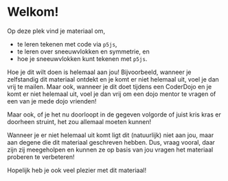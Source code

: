 # Welkom!

Op deze plek vind je materiaal om,
- te leren tekenen met code via `p5js`,
- te leren over sneeuwvlokken en symmetrie, en
- hoe je sneeuwvlokken kunt tekenen met `p5js`.

Hoe je dit wilt doen is helemaal aan jou! 
Bijvoorbeeld, wanneer je zelfstandig dit materiaal ontdekt en je komt er niet helemaal uit,
voel je dan vrij te mailen. Maar ook, wanneer je dit doet tijdens een CoderDojo en je komt 
er niet helemaal uit, voel je dan vrij om een dojo mentor te vragen of een van je mede dojo vrienden!

Maar ook, of je het nu doorloopt in de gegeven volgorde of juist kris kras er doorheen struint,
het zou allemaal moeten kunnen!

Wanneer je er niet helemaal uit komt ligt dit (natuurlijk) niet aan jou, maar aan degene
die dit materiaal geschreven hebben. Dus, vraag vooral, daar zijn zij meegeholpen en kunnen ze 
op basis van jou vragen het materiaal proberen te verbeteren!

Hopelijk heb je ook veel plezier met dit materiaal!
